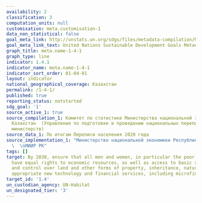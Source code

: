 ```yaml
---
availability: 2
classification: 3
computation_units: null
customisation: meta.customisation-1
data_non_statistical: false
goal_meta_link: http://unstats.un.org/sdgs/files/metadata-compilation/Metadata-Goal-1.pdf
goal_meta_link_text: United Nations Sustainable Development Goals Metadata (pdf 894kB)
graph_title: meta.name-1-4-1
graph_type: line
indicator: 1.4.1
indicator_name: meta.name-1-4-1
indicator_sort_order: 01-04-01
layout: indicator
national_geographical_coverage: Казахстан
permalink: /1-4-1/
published: true
reporting_status: notstarted
sdg_goal: '1'
source_active_1: true
source_compilation_1: Комитет по статистике Министерства национальной экономики Республики
  Казахстан  (Управление по подготовке и проведению национальных переписей), (несколько
  министерств)
source_data_1: По итогам Переписи населения 2020 года
source_implementation_1: "Министерство национальной экономики Республики Казахстан,\
  \  \nМИИР РК"
tags: []
target: By 2030, ensure that all men and women, in particular the poor and the vulnerable,
  have equal rights to economic resources, as well as access to basic services, ownership
  and control over land and other forms of property, inheritance, natural resources,
  appropriate new technology and financial services, including microfinance.
target_id: '1.4'
un_custodian_agency: UN-Habitat
un_designated_tier: '3'
---
```

